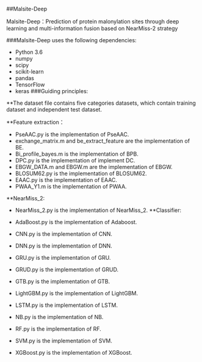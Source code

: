 ##Malsite-Deep

Malsite-Deep：Prediction of protein malonylation sites through deep learning and multi-information fusion based on NearMiss-2 strategy

###Malsite-Deep uses the following dependencies:

 * Python 3.6
 * numpy
 * scipy
 * scikit-learn
 * pandas
 * TensorFlow
 * keras
###Guiding principles:

**The dataset file contains five categories  datasets, which contain training dataset and independent test dataset.


**Feature extraction：


* PseAAC.py is the implementation of PseAAC.
* exchange_matrix.m and be_extract_feature are the implementation of BE.
* Bi_profile_bayes.m is the implementation of BPB.
* DPC.py is the implementation of implement DC.
* EBGW_DATA.m and EBGW.m are the implementation of EBGW.
* BLOSUM62.py is the implementation of BLOSUM62.
* EAAC.py is the implementation of EAAC.
* PWAA_Y1.m is the implementation of PWAA.

**NearMiss_2:

* NearMiss_2.py is the implementation of NearMiss_2.
**Classifier:

* AdaBoost.py is the implementation of Adaboost.
* CNN.py is the implementation of CNN.
* DNN.py is the implementation of DNN.
* GRU.py is the implementation of GRU.
* GRUD.py is the implementation of GRUD.
* GTB.py is the implementation of GTB.
* LightGBM.py is the implementation of LightGBM.
* LSTM.py is the implementation of LSTM.
* NB.py is the implementation of NB.
* RF.py is the implementation of RF.
* SVM.py is the implementation of SVM.
* XGBoost.py is the implementation of XGBoost.
